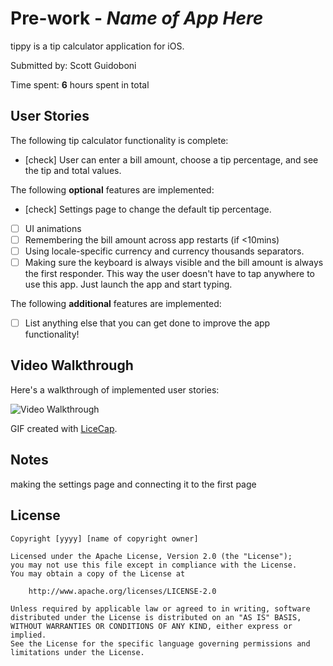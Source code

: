 # Pre-work - *Name of App Here*

tippy is a tip calculator application for iOS.

Submitted by: Scott Guidoboni

Time spent: **6** hours spent in total

## User Stories

The following tip calculator functionality is complete:

* [check] User can enter a bill amount, choose a tip percentage, and see the tip and total values.

The following **optional** features are implemented:
* [check] Settings page to change the default tip percentage.
* [ ] UI animations
* [ ] Remembering the bill amount across app restarts (if <10mins)
* [ ] Using locale-specific currency and currency thousands separators.
* [ ] Making sure the keyboard is always visible and the bill amount is always the first responder. This way the user doesn't have to tap anywhere to use this app. Just launch the app and start typing.

The following **additional** features are implemented:

- [ ] List anything else that you can get done to improve the app functionality!

## Video Walkthrough 

Here's a walkthrough of implemented user stories:

<img src='http://i.imgur.com/link/to/your/gif/file.gif' title='Video Walkthrough for tip calc' width='' alt='Video Walkthrough' />

GIF created with [LiceCap](http://www.cockos.com/licecap/).

## Notes

making the settings page and connecting it to the first page

## License

    Copyright [yyyy] [name of copyright owner]

    Licensed under the Apache License, Version 2.0 (the "License");
    you may not use this file except in compliance with the License.
    You may obtain a copy of the License at

        http://www.apache.org/licenses/LICENSE-2.0

    Unless required by applicable law or agreed to in writing, software
    distributed under the License is distributed on an "AS IS" BASIS,
    WITHOUT WARRANTIES OR CONDITIONS OF ANY KIND, either express or implied.
    See the License for the specific language governing permissions and
    limitations under the License.